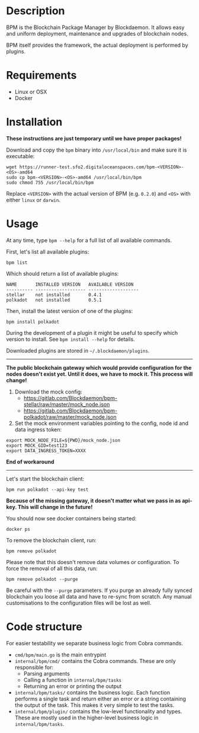 # Description

BPM is the Blockchain Package Manager by Blockdaemon. It allows easy and uniform deployment, maintenance and upgrades of blockchain nodes.

BPM itself provides the framework, the actual deployment is performed by plugins.

# Requirements

- Linux or OSX
- Docker

# Installation

**These instructions are just temporary until we have proper packages!**

Download and copy the `bpm` binary into `/usr/local/bin` and make sure it is executable:

	wget https://runner-test.sfo2.digitaloceanspaces.com/bpm-<VERSION>-<OS>-amd64
	sudo cp bpm-<VERSION>-<OS>-amd64 /usr/local/bin/bpm
	sudo chmod 755 /usr/local/bin/bpm

Replace `<VERSION>` with the actual version of BPM (e.g. `0.2.0`) and `<OS>` with either `linux` or `darwin`.

# Usage

At any time, type `bpm --help` for a full list of all available commands.

First, let's list all available plugins:

	bpm list

Which should return a list of available plugins:

    NAME       INSTALLED VERSION   AVAILABLE VERSION
    ---------- ------------------- -------------------
    stellar    not installed       0.4.1
    polkadot   not installed       0.5.1

Then, install the latest version of one of the plugins:

	bpm install polkadot

During the development of a plugin it might be useful to specify which version to install. See `bpm install --help` for details.

Downloaded plugins are stored in `~/.blockdaemon/plugins`.

----

**The public blockchain gateway which would provide configuration for the nodes doesn't exist yet. Until it does, we have to mock it. This process will change!**

1. Download the mock config:
	- https://gitlab.com/Blockdaemon/bpm-stellar/raw/master/mock_node.json
	- https://gitlab.com/Blockdaemon/bpm-polkadot/raw/master/mock_node.json
2. Set the mock environment variables pointing to the config, node id and data ingress token:
```
export MOCK_NODE_FILE=${PWD}/mock_node.json
export MOCK_GID=test123
export DATA_INGRESS_TOKEN=XXXX
```

**End of workaround**

----

Let's start the blockchain client:

	bpm run polkadot --api-key test

**Because of the missing gateway, it doesn't matter what we pass in as api-key. This will change in the future!**

You should now see docker containers being started:

    docker ps

To remove the blockchain client, run:

	bpm remove polkadot

Please note that this doesn't remove data volumes or configuration. To force the removal of all this data, run:

	bpm remove polkadot --purge

Be careful with the `--purge` parameters. If you purge an already fully synced blockchain you loose all data and have to re-sync from scratch. Any manual customisations to the configuration files will be lost as well.

# Code structure

For easier testability we separate business logic from Cobra commands.

- `cmd/bpm/main.go` is the main entrypint
- `internal/bpm/cmd/` contains the Cobra commands. These are only responsible for:
	- Parsing arguments
	- Calling a function in `internal/bpm/tasks`
	- Returning an error or printing the output
- `internal/bpm/tasks/` contains the business logic. Each function performs a single task and return either an error or a string containing the output of the task. This makes it very simple to test the tasks.
- `internal/bpm/plugin/` contains the low-level functionality and types. These are mostly used in the higher-level business logic in `internal/bpm/tasks`.
